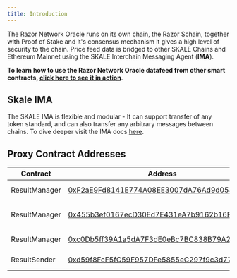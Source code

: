 ```yaml
---
title: Introduction
---
```


The Razor Network Oracle runs on its own chain, the Razor Schain, together with Proof of Stake and it's consensus mechanism it gives a high level of security to the chain. Price feed data is bridged to other SKALE Chains and Ethereum Mainnet using the SKALE Interchain Messaging Agent (**IMA**).

**To learn how to use the Razor Network Oracle datafeed from other smart contracts, [click here to see it in action](/docs/data-feeds/consuming-data-feeds)**.

## Skale IMA

The SKALE IMA is flexible and modular - It can support transfer of any token standard, and can also transfer any arbitrary messages between chains. To dive deeper visit the IMA docs [here](https://docs.skale.network/ima/1.3.x/).

## Proxy Contract Addresses

| Contract      | Address                                                                                                                                                             | Chain Name             |
| ------------- | ------------------------------------------------------------------------------------------------------------------------------------------------------------------- | ---------------------- |
| ResultManager | [0xF2aE9Fd8141E774A08EE3007dA76Ad9d058e713C](https://attractive-merope.explorer.staging-v2.skalenodes.com/address/0xF2aE9Fd8141E774A08EE3007dA76Ad9d058e713C/)      | attractive-merope      |
| ResultManager | [0x455b3ef0167ecD30Ed7E431eA7b9162b16FE9566](https://actual-secret-cebalrai.explorer.staging-v2.skalenodes.com/address/0x455b3ef0167ecD30Ed7E431eA7b9162b16FE9566/) | actual-secret-cebalrai |
| ResultManager | [0xc0Db5ff39A1a5dA7F3dE0eBc7BC838B79A259A75](https://rinkeby.etherscan.io/address/0xc0Db5ff39A1a5dA7F3dE0eBc7BC838B79A259A75)                                       | rinkeby (deprecated)   |
| ResultSender  | [0xd59f8FcF5fC59F957DFe5855eC297f9c3d77ED99](https://whispering-turais.explorer.staging-v2.skalenodes.com/address/0xd59f8FcF5fC59F957DFe5855eC297f9c3d77ED99/)      | whispering-turais      |
